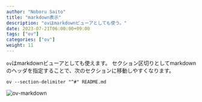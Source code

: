 ```yaml
---
author: "Noboru Saito"
title: "markdown表示"
description: "ovはmarkdownビューアとしても使う。"
date: 2023-07-21T06:00:00+09:00
tags: ["ov"]
categories: ["ov"]
weight: 11
---
```


`ov`はmarkdownビューアとしても使えます。
セクション区切りとしてmarkdownのヘッダを指定することで、次のセクションに移動しやすくなります。

```console
ov --section-delimiter "^#" README.md
```

![ov-markdown](/ov/ov-markdown.gif)
